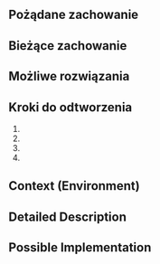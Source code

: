 <!--- Provide a general summary of the issue in the Title above -->

## Pożądane zachowanie
<!--- Tell us what should happen -->

## Bieżące zachowanie
<!--- Tell us what happens instead of the expected behavior -->

## Możliwe rozwiązania
<!--- Not obligatory, but suggest a fix/reason for the bug, -->

## Kroki do odtworzenia
<!--- Provide a link to a live example, or an unambiguous set of steps to -->
<!--- reproduce this bug. Include code to reproduce, if relevant -->
1.
2.
3.
4.

## Context (Environment)
<!--- How has this issue affected you? What are you trying to accomplish? -->
<!--- Providing context helps us come up with a solution that is most useful in the real world -->

<!--- Provide a general summary of the issue in the Title above -->

## Detailed Description
<!--- Provide a detailed description of the change or addition you are proposing -->

## Possible Implementation
<!--- Not obligatory, but suggest an idea for implementing addition or change -->
